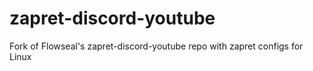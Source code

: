 # zapret-discord-youtube
Fork of Flowseal's zapret-discord-youtube repo with zapret configs for Linux
